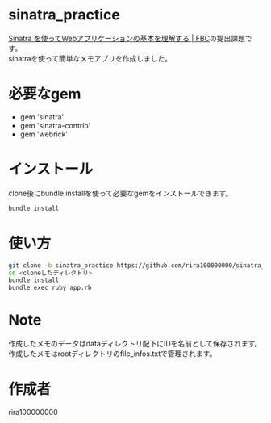 # sinatra_practice
[Sinatra を使ってWebアプリケーションの基本を理解する \| FBC](https://bootcamp.fjord.jp/practices/157)の提出課題です。<br>
sinatraを使って簡単なメモアプリを作成しました。

# 必要なgem
  
* gem 'sinatra'
* gem 'sinatra-contrib'
* gem 'webrick'

# インストール

clone後にbundle installを使って必要なgemをインストールできます。

```bash
bundle install
```
 
# 使い方

```bash
git clone -b sinatra_practice https://github.com/rira100000000/sinatra_practice.git
cd <cloneしたディレクトリ>
bundle install
bundle exec ruby app.rb
```
 
# Note
作成したメモのデータはdataディレクトリ配下にIDを名前として保存されます。<br>
作成したメモはrootディレクトリのfile_infos.txtで管理されます。

# 作成者
rira100000000
